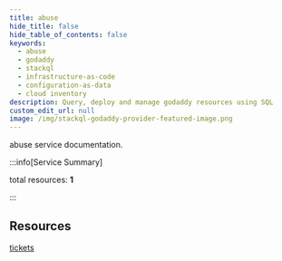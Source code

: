 ```yaml
---
title: abuse
hide_title: false
hide_table_of_contents: false
keywords:
  - abuse
  - godaddy
  - stackql
  - infrastructure-as-code
  - configuration-as-data
  - cloud inventory
description: Query, deploy and manage godaddy resources using SQL
custom_edit_url: null
image: /img/stackql-godaddy-provider-featured-image.png
---
```


abuse service documentation.

:::info[Service Summary]

total resources: __1__  

:::

## Resources
<div class="row">
<div class="providerDocColumn">
<a href="/services/abuse/tickets/">tickets</a>
</div>
<div class="providerDocColumn">

</div>
</div>